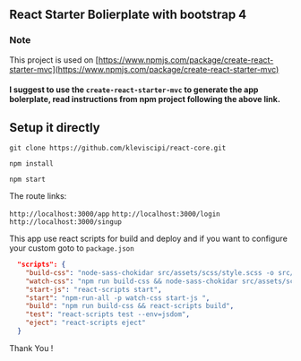 ## React Starter Bolierplate with bootstrap 4

### Note

This project is used on [https://www.npmjs.com/package/create-react-starter-mvc](https://www.npmjs.com/package/create-react-starter-mvc)

#### I suggest to use the `create-react-starter-mvc` to generate the app bolerplate, read instructions from npm project following the above link.

## Setup it directly


`git clone https://github.com/kleviscipi/react-core.git`

`npm install`

`npm start`

The route links:

`http://localhost:3000/app`
`http://localhost:3000/login`
`http://localhost:3000/singup`


This app use react scripts for build and deploy and if you want to configure your custom goto to `package.json`

```JSON
  "scripts": {
    "build-css": "node-sass-chokidar src/assets/scss/style.scss -o src/assets/css/",
    "watch-css": "npm run build-css && node-sass-chokidar src/assets/scss/style.scss -o src/assets/css/ --watch ",
    "start-js": "react-scripts start",
    "start": "npm-run-all -p watch-css start-js ",
    "build": "npm run build-css && react-scripts build",
    "test": "react-scripts test --env=jsdom",
    "eject": "react-scripts eject"
  }
```


Thank You !